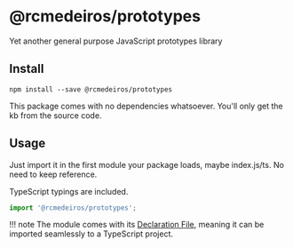 # @rcmedeiros/prototypes

Yet another general purpose JavaScript prototypes library

## Install

`npm install --save @rcmedeiros/prototypes`

This package comes with no dependencies whatsoever. You'll only get the kb from the source code.

## Usage

Just import it in the first module your package loads, maybe index.js/ts. No need to keep reference.

TypeScript typings are included.

```typescript
import '@rcmedeiros/prototypes';
```

!!! note
    The module comes with its [Declaration File](https://www.typescriptlang.org/docs/handbook/declaration-files/introduction.html), meaning it can be imported seamlessly to a TypeScript project.